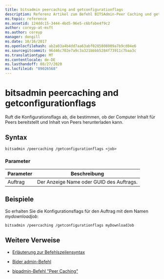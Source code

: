 ```yaml
---
title: bitsadmin peercaching and getconfigurationflags
description: Referenz Artikel zum Befehl BITSAdmin-Peer Caching und getconfigurationflags, der die Konfigurationsflags abruft, die bestimmen, ob der Computer Inhalt für Peers bereitstellt und Inhalt von Peers herunterladen kann.
ms.topic: reference
ms.assetid: 124ddc15-3444-4bd5-96e5-c6bfabe4f9c2
author: coreyp-at-msft
ms.author: coreyp
manager: dongill
ms.date: 10/16/2017
ms.openlocfilehash: ab2a03a4b4dd7aa63abf0285808009a7b9cd04e6
ms.sourcegitcommit: 96d46c702e7a9c3a321bbbb5284f73911c7baa3c
ms.translationtype: MT
ms.contentlocale: de-DE
ms.lasthandoff: 08/27/2020
ms.locfileid: "89026568"
---
```

# <a name="bitsadmin-peercaching-and-getconfigurationflags"></a>bitsadmin peercaching and getconfigurationflags

Ruft die Konfigurationsflags ab, die bestimmen, ob der Computer Inhalt für Peers bereitstellt und Inhalt von Peers herunterladen kann.

## <a name="syntax"></a>Syntax

```
bitsadmin /peercaching /getconfigurationflags <job>
```

### <a name="parameters"></a>Parameter

| Parameter | Beschreibung |
| -------------- | -------------- |
| Auftrag | Der Anzeige Name oder GUID des Auftrags. |

## <a name="examples"></a>Beispiele

So erhalten Sie die Konfigurationsflags für den Auftrag mit dem Namen *mydownloadjob*:

```
bitsadmin /peercaching /getconfigurationflags myDownloadJob
```

## <a name="additional-references"></a>Weitere Verweise

- [Erläuterung zur Befehlszeilensyntax](command-line-syntax-key.md)

- [Bider admin-Befehl](bitsadmin.md)

- [bipadmin-Befehl "Peer Caching"](bitsadmin-peercaching.md)
